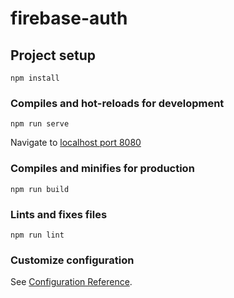 # firebase-auth

## Project setup
```
npm install
```

### Compiles and hot-reloads for development
```
npm run serve
```
Navigate to [localhost port 8080](http://localhost:8080/)

### Compiles and minifies for production
```
npm run build
```

### Lints and fixes files
```
npm run lint
```

### Customize configuration
See [Configuration Reference](https://cli.vuejs.org/config/).
